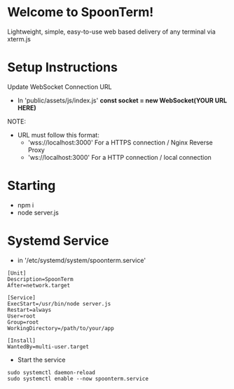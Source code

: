 # Welcome to SpoonTerm!

Lightweight, simple, easy-to-use web based delivery of any terminal via xterm.js

# Setup Instructions

Update WebSocket Connection URL

- In 'public/assets/js/index.js'
  **const socket = new WebSocket(YOUR URL HERE)**

NOTE:

- URL must follow this format:
  - 'wss://localhost:3000' For a HTTPS connection / Nginx Reverse Proxy
  - 'ws://localhost:3000' For a HTTP connection / local connection

# Starting

- npm i
- node server.js

# Systemd Service

- in '/etc/systemd/system/spoonterm.service'

```shell
[Unit]
Description=SpoonTerm
After=network.target

[Service]
ExecStart=/usr/bin/node server.js
Restart=always
User=root
Group=root
WorkingDirectory=/path/to/your/app

[Install]
WantedBy=multi-user.target
```

- Start the service

```shell
sudo systemctl daemon-reload
sudo systemctl enable --now spoonterm.service
```
